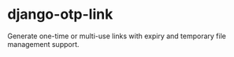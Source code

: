 # django-otp-link
Generate one-time or multi-use links with expiry and temporary file management support.